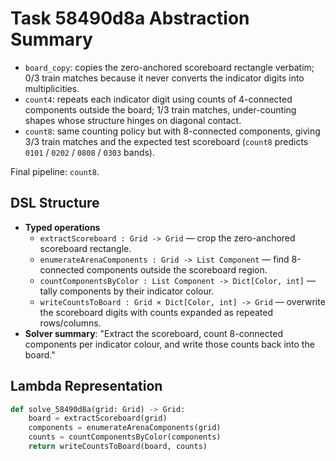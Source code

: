 # Task 58490d8a Abstraction Summary

- `board_copy`: copies the zero-anchored scoreboard rectangle verbatim; 0/3 train matches because it never converts the indicator digits into multiplicities.
- `count4`: repeats each indicator digit using counts of 4-connected components outside the board; 1/3 train matches, under-counting shapes whose structure hinges on diagonal contact.
- `count8`: same counting policy but with 8-connected components, giving 3/3 train matches and the expected test scoreboard (`count8` predicts `0101` / `0202` / `0808` / `0303` bands).

Final pipeline: `count8`.

## DSL Structure
- **Typed operations**
  - `extractScoreboard : Grid -> Grid` — crop the zero-anchored scoreboard rectangle.
  - `enumerateArenaComponents : Grid -> List Component` — find 8-connected components outside the scoreboard region.
  - `countComponentsByColor : List Component -> Dict[Color, int]` — tally components by their indicator colour.
  - `writeCountsToBoard : Grid × Dict[Color, int] -> Grid` — overwrite the scoreboard digits with counts expanded as repeated rows/columns.
- **Solver summary**: "Extract the scoreboard, count 8-connected components per indicator colour, and write those counts back into the board."

## Lambda Representation

```python
def solve_58490d8a(grid: Grid) -> Grid:
    board = extractScoreboard(grid)
    components = enumerateArenaComponents(grid)
    counts = countComponentsByColor(components)
    return writeCountsToBoard(board, counts)
```
